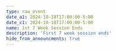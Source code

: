 ```yaml
---
type: raw_event
date_a1: 2024-10-18T17:00:00-5:00
date_c1: 2024-10-18T17:00:00-5:00
name: 1st 7 Week Session Ends
description: 'First 7 week session ends'
hide_from_announcments: true
---
```

